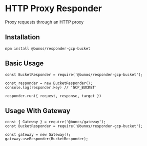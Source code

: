 # HTTP Proxy Responder

Proxy requests through an HTTP proxy

## Installation

```
npm install @bunos/responder-gcp-bucket
```

## Basic Usage

```
const BucketResponder = require('@bunos/responder-gcp-bucket');

const responder = new BucketResponder();
console.log(responder.key) // 'GCP_BUCKET'

responder.run({ request, response, target })
```

## Usage With Gateway

```
const { Gateway } = require('@bunos/gateway');
const BucketResponder = require('@bunos/responder-gcp-bucket');

const gateway = new Gateway();
gateway.useResponder(BucketResponder);
```
